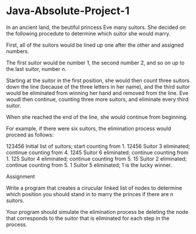 # Java-Absolute-Project-1

In an ancient land, the beutiful princess Eve many suitors. 
She decided on the following procedute to determine which suitor she would marry. 

First, all of the suitors would be lined up one after the other and assigned numbers. 

The first suitor would be number 1, the second number 2, and so on up to the last suitor, number n.

Starting at the suitor in the first position, she would then count three suitors down the line (because of the three letters in her name), and
the third suitor would be eliminated from winning her hand and removed from the line. Eve woudl then continue, counting three more suitors, and
eliminate every third suitor. 

When she reached the end of the line, she would continue from beginning.

For example, if there were six suitors, the elimination process would proceed as follows:

123456  Initial list of suitors; start counting from 1.
12456   Suitor 3 eliminated; continue counting from 4.
1245    Suitor 6 eliminated; continue counting from 1.
125     Suitor 4 eliminated; continue counting from 5.
15      Suitor 2 eliminated; continue counting from 5.
1       Suitor 5 eliminated; 1 is the lucky winner.


Assignment

Write a program that creates a cirucular linked list of nodes to determine which position you should stand in to marry the princes if there are n suitors.

Your program should simulate the elimination process be deleting the node that corresponds to the suitor that is eliminated for each step in the process.
